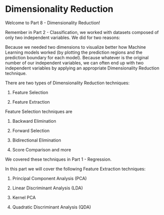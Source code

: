 # Dimensionality Reduction

Welcome to Part 8 - Dimensionality Reduction!


Remember in Part 2 - Classification, we worked with datasets composed of only two independent variables. We did for two reasons:

Because we needed two dimensions to visualize better how Machine Learning models worked (by plotting the prediction regions and the prediction boundary for each model).
Because whatever is the original number of our independent variables, we can often end up with two independent variables by applying an appropriate Dimensionality Reduction technique.


There are two types of Dimensionality Reduction techniques:

1. Feature Selection

2. Feature Extraction


Feature Selection techniques are
1. Backward Elimination

2. Forward Selection

3. Bidirectional Elimination

4. Score Comparison and more

We covered these techniques in Part 1 - Regression.

In this part we will cover the following Feature Extraction techniques:

1. Principal Component Analysis (PCA)

2. Linear Discriminant Analysis (LDA)

3. Kernel PCA

4. Quadratic Discriminant Analysis (QDA)

